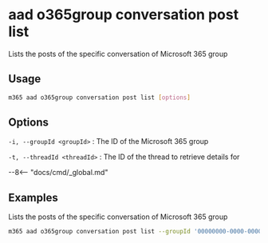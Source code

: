 # aad o365group conversation post list

Lists the posts of the specific conversation of Microsoft 365 group

## Usage

```sh
m365 aad o365group conversation post list [options]
```

## Options

`-i, --groupId <groupId>`
: The ID of the Microsoft 365 group

`-t, --threadId <threadId>`
: The ID of the thread to retrieve details for

--8<-- "docs/cmd/_global.md"

## Examples

Lists the posts of the specific conversation of Microsoft 365 group

```sh
m365 aad o365group conversation post list --groupId '00000000-0000-0000-0000-000000000000' --threadId 'AAQkADkwN2Q2NDg1LWQ3ZGYtNDViZi1iNGRiLTVhYjJmN2Q5NDkxZQAQAOnRAfDf71lIvrdK85FAn5E='
```
